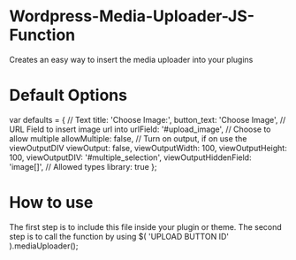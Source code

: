 Wordpress-Media-Uploader-JS-Function
====================================

Creates an easy way to insert the media uploader into your plugins

Default Options
===============
var defaults = {
			// Text
			title: 'Choose Image:',
			button_text: 'Choose Image',
			// URL Field to insert image url into
			urlField: '#upload_image',
			// Choose to allow multiple
			allowMultiple: false,
			// Turn on output, if on use the viewOutputDIV
			viewOutput: false,
			viewOutputWidth: 100,
			viewOutputHeight: 100,
			viewOutputDIV: '#multiple_selection',
			viewOutputHiddenField: 'image[]',
			// Allowed types
			library: true
		};
		
How to use
==========
The first step is to include this file inside your plugin or theme.
The second step is to call the function by using
$( 'UPLOAD BUTTON ID' ).mediaUploader();
